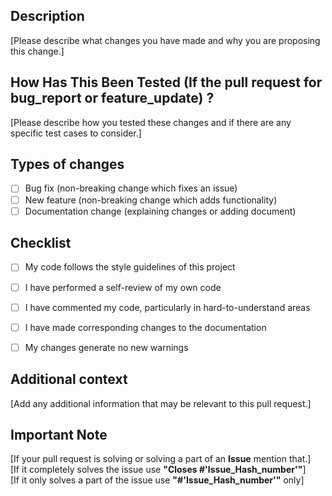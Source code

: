 ## Description

[Please describe what changes you have made and why you are proposing this change.]

## How Has This Been Tested (If the pull request for bug_report or feature_update) ?

[Please describe how you tested these changes and if there are any specific test cases to consider.]

## Types of changes

- [ ] Bug fix (non-breaking change which fixes an issue)
- [ ] New feature (non-breaking change which adds functionality)
- [ ] Documentation change (explaining changes or adding document)

## Checklist

- [ ] My code follows the style guidelines of this project
- [ ] I have performed a self-review of my own code
- [ ] I have commented my code, particularly in hard-to-understand areas
- [ ] I have made corresponding changes to the documentation
- [ ] My changes generate no new warnings


## Additional context

[Add any additional information that may be relevant to this pull request.]

## Important Note

[If your pull request is solving or solving a part of an **Issue** mention that.] <br/>
[If it completely solves the issue use **"Closes #'Issue_Hash_number'"**] <br/>
[If it only solves a part of the issue use **"#'Issue_Hash_number'"** only]
